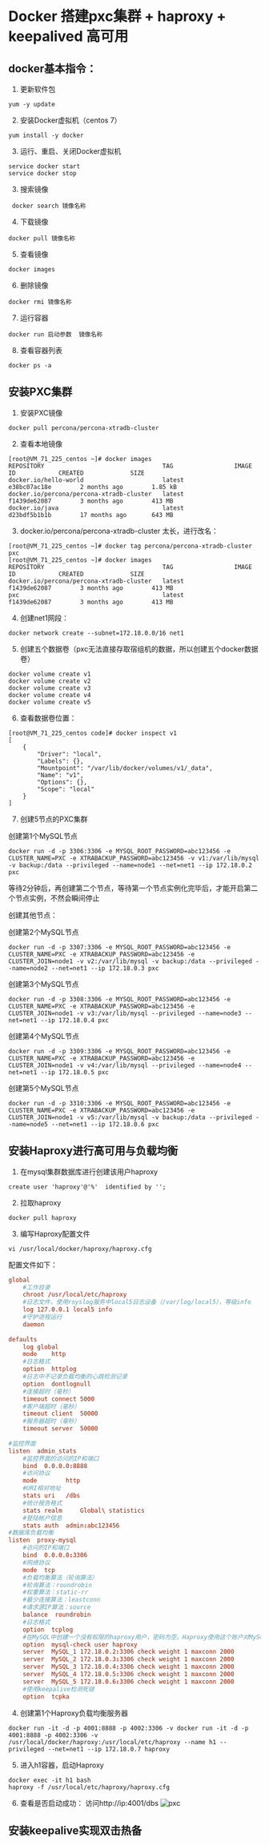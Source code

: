 # Docker 搭建pxc集群 + haproxy + keepalived 高可用

## docker基本指令：
1. 更新软件包
```shell
yum -y update
```
2. 安装Docker虚拟机（centos 7）
```shell
yum install -y docker
```
3. 运行、重启、关闭Docker虚拟机
```shell
service docker start
service docker stop
```
3. 搜索镜像
```shell
 docker search 镜像名称
```
4. 下载镜像
```shell
docker pull 镜像名称
```
5. 查看镜像
```shell
docker images
```
6. 删除镜像
```shell
docker rmi 镜像名称
```
7. 运行容器
```shell
docker run 启动参数  镜像名称
```
8. 查看容器列表
```shell
docker ps -a
```
## 安装PXC集群
1. 安装PXC镜像
```shell
docker pull percona/percona-xtradb-cluster
```
2. 查看本地镜像
```shell
[root@VM_71_225_centos ~]# docker images
REPOSITORY                                 TAG                 IMAGE ID            CREATED             SIZE
docker.io/hello-world                      latest              e38bc07ac18e        2 months ago        1.85 kB
docker.io/percona/percona-xtradb-cluster   latest              f1439de62087        3 months ago        413 MB
docker.io/java                             latest              d23bdf5b1b1b        17 months ago       643 MB
```
3. docker.io/percona/percona-xtradb-cluster 太长，进行改名：
``` shell
[root@VM_71_225_centos ~]# docker tag percona/percona-xtradb-cluster pxc
[root@VM_71_225_centos ~]# docker images
REPOSITORY                                 TAG                 IMAGE ID            CREATED             SIZE
docker.io/percona/percona-xtradb-cluster   latest              f1439de62087        3 months ago        413 MB
pxc                                        latest              f1439de62087        3 months ago        413 MB
```

4. 创建net1网段：
```shell
docker network create --subnet=172.18.0.0/16 net1
```
5. 创建五个数据卷（pxc无法直接存取宿组机的数据，所以创建五个docker数据卷）
```shell
docker volume create v1
docker volume create v2
docker volume create v3
docker volume create v4
docker volume create v5
```
6. 查看数据卷位置：
```shell
[root@VM_71_225_centos code]# docker inspect v1
[
    {
        "Driver": "local",
        "Labels": {},
        "Mountpoint": "/var/lib/docker/volumes/v1/_data",
        "Name": "v1",
        "Options": {},
        "Scope": "local"
    }
]
```
7. 创建5节点的PXC集群

创建第1个MySQL节点
```shell
docker run -d -p 3306:3306 -e MYSQL_ROOT_PASSWORD=abc123456 -e CLUSTER_NAME=PXC -e XTRABACKUP_PASSWORD=abc123456 -v v1:/var/lib/mysql -v backup:/data --privileged --name=node1 --net=net1 --ip 172.18.0.2 pxc
```
等待2分钟后，再创建第二个节点，等待第一个节点实例化完毕后，才能开启第二个节点实例，不然会瞬间停止

创建其他节点：

创建第2个MySQL节点
```shell
docker run -d -p 3307:3306 -e MYSQL_ROOT_PASSWORD=abc123456 -e CLUSTER_NAME=PXC -e XTRABACKUP_PASSWORD=abc123456 -e CLUSTER_JOIN=node1 -v v2:/var/lib/mysql -v backup:/data --privileged --name=node2 --net=net1 --ip 172.18.0.3 pxc
```
创建第3个MySQL节点
``` shell
docker run -d -p 3308:3306 -e MYSQL_ROOT_PASSWORD=abc123456 -e CLUSTER_NAME=PXC -e XTRABACKUP_PASSWORD=abc123456 -e CLUSTER_JOIN=node1 -v v3:/var/lib/mysql --privileged --name=node3 --net=net1 --ip 172.18.0.4 pxc
```
创建第4个MySQL节点
``` shell
docker run -d -p 3309:3306 -e MYSQL_ROOT_PASSWORD=abc123456 -e CLUSTER_NAME=PXC -e XTRABACKUP_PASSWORD=abc123456 -e CLUSTER_JOIN=node1 -v v4:/var/lib/mysql --privileged --name=node4 --net=net1 --ip 172.18.0.5 pxc
```
创建第5个MySQL节点
```shell
docker run -d -p 3310:3306 -e MYSQL_ROOT_PASSWORD=abc123456 -e CLUSTER_NAME=PXC -e XTRABACKUP_PASSWORD=abc123456 -e CLUSTER_JOIN=node1 -v v5:/var/lib/mysql -v backup:/data --privileged --name=node5 --net=net1 --ip 172.18.0.6 pxc
```

## 安装Haproxy进行高可用与负载均衡
1. 在mysql集群数据库进行创建该用户haproxy
```shell
create user 'haproxy'@'%'  identified by '';
```
2. 拉取haproxy
```shell
docker pull haproxy
```
3. 编写Haproxy配置文件
```shell
vi /usr/local/docker/haproxy/haproxy.cfg
```
配置文件如下：
```conf
global
    #工作目录
    chroot /usr/local/etc/haproxy
    #日志文件，使用rsyslog服务中local5日志设备（/var/log/local5），等级info
    log 127.0.0.1 local5 info
    #守护进程运行
    daemon
​
defaults
    log global
    mode    http
    #日志格式
    option  httplog
    #日志中不记录负载均衡的心跳检测记录
    option  dontlognull
    #连接超时（毫秒）
    timeout connect 5000
    #客户端超时（毫秒）
    timeout client  50000
    #服务器超时（毫秒）
    timeout server  50000
​
#监控界面   
listen  admin_stats
    #监控界面的访问的IP和端口
    bind  0.0.0.0:8888
    #访问协议
    mode        http
    #URI相对地址
    stats uri   /dbs
    #统计报告格式
    stats realm     Global\ statistics
    #登陆帐户信息
    stats auth  admin:abc123456
#数据库负载均衡
listen  proxy-mysql
    #访问的IP和端口
    bind  0.0.0.0:3306  
    #网络协议
    mode  tcp
    #负载均衡算法（轮询算法）
    #轮询算法：roundrobin
    #权重算法：static-rr
    #最少连接算法：leastconn
    #请求源IP算法：source 
    balance  roundrobin
    #日志格式
    option  tcplog
    #在MySQL中创建一个没有权限的haproxy用户，密码为空。Haproxy使用这个账户对MySQL数据库心跳检测
    option  mysql-check user haproxy
    server  MySQL_1 172.18.0.2:3306 check weight 1 maxconn 2000  
    server  MySQL_2 172.18.0.3:3306 check weight 1 maxconn 2000  
    server  MySQL_3 172.18.0.4:3306 check weight 1 maxconn 2000 
    server  MySQL_4 172.18.0.5:3306 check weight 1 maxconn 2000
    server  MySQL_5 172.18.0.6:3306 check weight 1 maxconn 2000
    #使用keepalive检测死链
    option  tcpka  
```
4. 创建第1个Haproxy负载均衡服务器
```shell
docker run -it -d -p 4001:8888 -p 4002:3306 -v docker run -it -d -p 4001:8888 -p 4002:3306 -v /usr/local/docker/haproxy:/usr/local/etc/haproxy --name h1 --privileged --net=net1 --ip 172.18.0.7 haproxy
```
5. 进入h1容器，启动Haproxy
```shell
docker exec -it h1 bash
haproxy -f /usr/local/etc/haproxy/haproxy.cfg
```
6. 查看是否启动成功：
访问http://ip:4001/dbs
![pxc](./../img/pxc1.png)

## 安装keepalive实现双击热备 